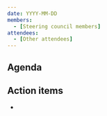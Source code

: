```yaml
---
date: YYYY-MM-DD
members:
  - [Steering council members]
attendees:
  - [Other attendees]
---
```


## Agenda

## Action items

- [NAME]: [TASK]
